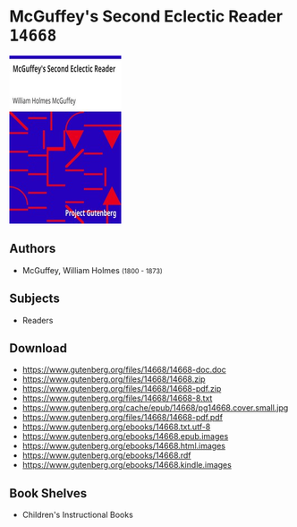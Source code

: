 # McGuffey's Second Eclectic Reader <kbd>14668</kbd>

![](./cover.medium.jpg "")

## Authors


 - McGuffey, William Holmes <small>(1800 - 1873)</small>

## Subjects


 - Readers

## Download


 - https://www.gutenberg.org/files/14668/14668-doc.doc
 - https://www.gutenberg.org/files/14668/14668.zip
 - https://www.gutenberg.org/files/14668/14668-pdf.zip
 - https://www.gutenberg.org/files/14668/14668-8.txt
 - https://www.gutenberg.org/cache/epub/14668/pg14668.cover.small.jpg
 - https://www.gutenberg.org/files/14668/14668-pdf.pdf
 - https://www.gutenberg.org/ebooks/14668.txt.utf-8
 - https://www.gutenberg.org/ebooks/14668.epub.images
 - https://www.gutenberg.org/ebooks/14668.html.images
 - https://www.gutenberg.org/ebooks/14668.rdf
 - https://www.gutenberg.org/ebooks/14668.kindle.images

## Book Shelves


 - Children's Instructional Books
